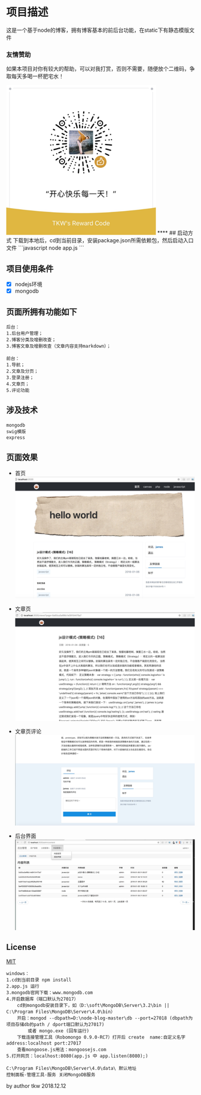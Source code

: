 项目描述
===========================
这是一个基于node的博客，拥有博客基本的前后台功能，在static下有静态模版文件

### 友情赞助
如果本项目对你有较大的帮助，可以对我打赏，否则不需要，随便放个二维码，争取每天多喝一杯肥宅水！


<img src="https://github.com/Tkwkrystal/wepy-mall/blob/master/screenshots/payme.jpg" width="400" height="400"/>
****
## 启动方式
下载到本地后，cd到当前目录，安装package.json所需依赖包，然后启动入口文件
```javascript
node app.js
```

## 项目使用条件
- [x] nodejs环境
- [x] mongodb

## 页面所拥有功能如下
```
后台：
1.后台用户管理；
2.博客分类及增删改查；
3.博客文章及增删改查（文章内容支持markdown）；

前台：
1.导航；
2.文章及分页；
3.登录注册；
4.文章页；
5.评论功能

```

## 涉及技术
```
mongodb
swig模版
express

```

## 页面效果

* 首页
![首页](./static/README_img/WechatIMG5212.jpeg)

* 文章页
![文章页](./static/README_img/WechatIMG5213.jpeg)

* 文章页评论
![文章页评论](./static/README_img/WechatIMG5214.jpeg)

* 后台界面
![后台界面](./static/README_img/WechatIMG5215.jpeg)


## License
[MIT](/LICENSE)


```
windows：
1.cd到当前目录 npm install
2.app.js 运行
3.mongodb官网下载：www.mongodb.com
4.开启数据库（端口默认为27017）
    cd到mongodb安装目录下，如（D:\soft\MongoDB\Server\3.2\bin || C:\Program Files\MongoDB\Server\4.0\bin）
    开启：mongod --dbpath=D:\node-blog-master\db --port=27018 (dbpath为项目存储db的path / dport端口默认为27017)
        或者 mongo.exe (回车运行)
    下载连接管理工具（Robomongo 0.9.0-RC7）打开后 create  name:自定义名字 address:localhost port:27017
    查看mongoose.js用法：mongoosejs.com
5.打开网页：localhost:8080(app.js 中 app.listen(8080);)

C:\Program Files\MongoDB\Server\4.0\data\ 默认地址
控制面板-管理工具-服务 关闭MongoDB服务
```

by author tkw
2018.12.12

